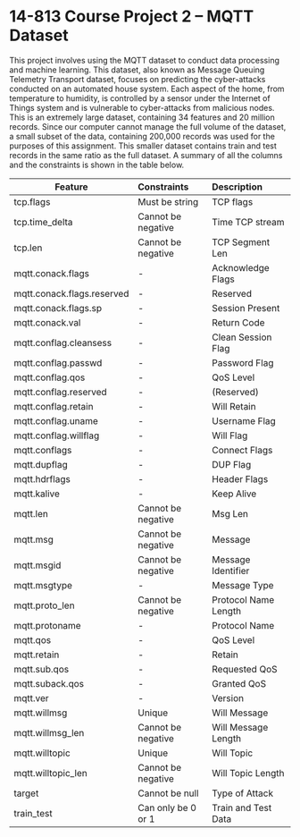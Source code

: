 # 14-813 Course Project 2 – MQTT Dataset

This project involves using the MQTT dataset to conduct data processing and machine learning. This dataset, also known as Message Queuing Telemetry Transport dataset, focuses on predicting the cyber-attacks conducted on an automated house system. Each aspect of the home, from temperature to humidity, is controlled by a sensor under the Internet of Things system and is vulnerable to cyber-attacks from malicious nodes.
This is an extremely large dataset, containing 34 features and 20 million records. Since our computer cannot manage the full volume of the dataset, a small subset of the data, containing 200,000 records was used for the purposes of this assignment. This smaller dataset contains train and test records in the same ratio as the full dataset. A summary of all the columns and the constraints is shown in the table below. 

|Feature	|Constraints	|Description|
|---------|:-------------|:---------------|
|tcp.flags	|Must be string	|TCP flags|
|tcp.time_delta	|Cannot be negative	|Time TCP stream|
|tcp.len	|Cannot be negative	|TCP Segment Len|
|mqtt.conack.flags	|-	|Acknowledge Flags|
|mqtt.conack.flags.reserved	|-	|Reserved|
|mqtt.conack.flags.sp	|-	|Session Present|
|mqtt.conack.val	|-	|Return Code|
|mqtt.conflag.cleansess	|-	|Clean Session Flag|
|mqtt.conflag.passwd	|-	|Password Flag|
|mqtt.conflag.qos	|-	|QoS Level|
|mqtt.conflag.reserved	|-	|(Reserved)|
|mqtt.conflag.retain	|-	|Will Retain|
|mqtt.conflag.uname	|-	|Username Flag|
|mqtt.conflag.willflag	|-	|Will Flag|
|mqtt.conflags	|-	|Connect Flags|
|mqtt.dupflag	|-	|DUP Flag|
|mqtt.hdrflags	|-	|Header Flags|
|mqtt.kalive	|-	|Keep Alive|
|mqtt.len	|Cannot be negative	|Msg Len|
|mqtt.msg	|Cannot be negative	|Message|
|mqtt.msgid	|Cannot be negative	|Message Identifier|
|mqtt.msgtype	|-	|Message Type|
|mqtt.proto_len	|Cannot be negative	|Protocol Name Length|
|mqtt.protoname	|-	|Protocol Name|
|mqtt.qos	|-	|QoS Level|
|mqtt.retain	|-	|Retain|
|mqtt.sub.qos	|-	|Requested QoS|
|mqtt.suback.qos	|-	|Granted QoS|
|mqtt.ver	|-	|Version|
|mqtt.willmsg	|Unique	|Will Message|
|mqtt.willmsg_len	|Cannot be negative	|Will Message Length|
|mqtt.willtopic	|Unique	|Will Topic|
|mqtt.willtopic_len	|Cannot be negative	|Will Topic Length|
|target	|Cannot be null	|Type of Attack|
train_test	|Can only be 0 or 1	|Train and Test Data|
